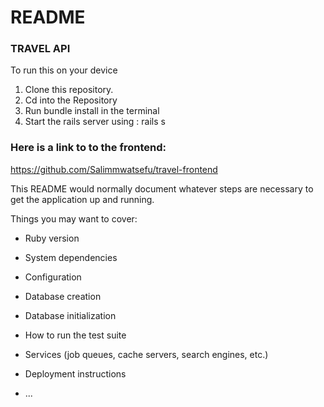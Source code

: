 # README
### TRAVEL API

To run this on your device
1. Clone this repository.
2. Cd into the Repository
3. Run bundle install in the terminal
4. Start the rails server using : rails s

### Here is a link to to the frontend:
https://github.com/Salimmwatsefu/travel-frontend

This README would normally document whatever steps are necessary to get the
application up and running.

Things you may want to cover:

* Ruby version

* System dependencies

* Configuration

* Database creation

* Database initialization

* How to run the test suite

* Services (job queues, cache servers, search engines, etc.)

* Deployment instructions

* ...
